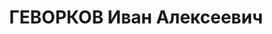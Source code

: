 ---
title: ГЕВОРКОВ Иван Алексеевич
description: 'Род. в 1902, армянин, член ВКП(б) с 1925, в органах НКВД с 1921.

  Звание: 13.01.1936 - капитан ГБ (ЗСФСР), 20.12.1936 - майор ГБ.

  Награды: 20.12.1932 - знак «Почетный работник ВЧК—ОГПУ (XV)», 22.07.1937 - орден
  Ленина.

  зам. наркома ВД Армянской ССР, уволен 15.11.1937.

  ВК ВС СССР, ВМН. Расстрелян 03.02.1938.'
---